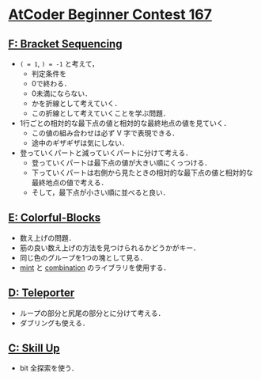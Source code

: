 # [AtCoder Beginner Contest 167](https://atcoder.jp/contests/abc167/tasks)

## [F: Bracket Sequencing](https://atcoder.jp/contests/abc167/tasks/abc167_f)
- `( = 1`, `) = -1` と考えて，
    - 判定条件を
    - 0で終わる．
    - 0未満にならない．
    - かを折線として考えていく．
    - この折線として考えていくことを学ぶ問題．
- 1行ごとの相対的な最下点の値と相対的な最終地点の値を見ていく．
    - この値の組み合わせは必ず V 字で表現できる．
    - 途中のギザギザは気にしない．
- 登っていくパートと減っていくパートに分けて考える．
    - 登っていくパートは最下点の値が大きい順にくっつける．
    - 下っていくパートは右側から見たときの相対的な最下点の値と相対的な最終地点の値で考える．
    - そして，最下点が小さい順に並べると良い．

## [E: Colorful-Blocks](https://atcoder.jp/contests/abc167/tasks/abc167_e)
- 数え上げの問題．
- 筋の良い数え上げの方法を見つけられるかどうかがキー．
- 同じ色のグループを1つの塊として見る．
- [mint](https://github.com/solareenlo/cpp/blob/master/atcoder/tools/mint.cpp) と [combination](https://github.com/solareenlo/cpp/blob/master/atcoder/tools/combination-mod-prime.cpp) のライブラリを使用する．

## [D: Teleporter](https://atcoder.jp/contests/abc167/tasks/abc167_d)
- ループの部分と尻尾の部分とに分けて考える．
- ダブリングも使える．

## [C: Skill Up](https://atcoder.jp/contests/abc167/tasks/abc167_c)
- bit 全探索を使う．
